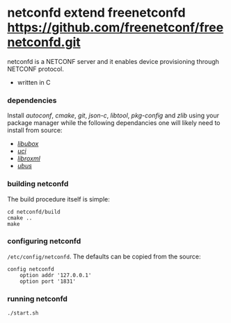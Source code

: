 netconfd
extend freenetconfd https://github.com/freenetconf/freenetconfd.git
============

netconfd is a NETCONF server and it enables device provisioning through
NETCONF protocol.

- written in C

### dependencies

Install *autoconf*, *cmake*, *git*, *json-c*, *libtool*, *pkg-config* and
*zlib* using your package manager while the following dependancies one will
likely need to install from source:

- [*libubox*](http://git.openwrt.org/?p=project/libubox.git;a=summary)
- [*uci*](http://nbd.name/gitweb.cgi?p=uci.git;a=summary)
- [*libroxml*](http://www.libroxml.net/)
- [*ubus*](http://wiki.openwrt.org/doc/techref/ubus)

### building netconfd

The build procedure itself is simple:

```
cd netconfd/build
cmake ..
make
```

### configuring netconfd

`/etc/config/netconfd`. The defaults can be copied from the source:

```
config netconfd
    option addr '127.0.0.1'
    option port '1831'
```

### running netconfd

```
./start.sh
```
